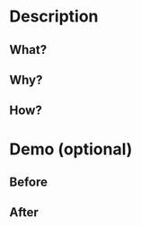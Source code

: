 # Description

<!-- Describe the changes or the bug -->

## What?

<!-- Feature -> What's the new feature? -->
<!-- Bug -> What's the bug? -->

## Why?

<!-- Feature -> Why we need this feature? -->
<!-- Bug -> What's the root cause? -->

## How?

<!-- Feature -> How to implement? How it works? -->
<!-- Bug -> How to solve the bug? -->

# Demo (optional)

## Before

## After

